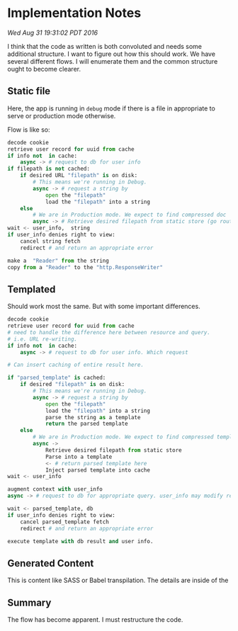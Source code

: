 # Implementation Notes
*Wed Aug 31 19:31:02 PDT 2016*

I think that the code as written is both convoluted and needs some additional structure.
I want to figure out how this should work. We have several different flows. I will enumerate
them and the common structure ought to become clearer.

## Static file
Here, the app is running in `debug` mode if there is a file in appropriate
to serve or production mode otherwise.

Flow is like so:

```python
decode cookie
retrieve user record for uuid from cache
if info not  in cache:
	async -> # request to db for user info
if filepath is not cached:
	if desired URL "filepath" is on disk:
		# This means we're running in Debug.
		async -> # request a string by
			open the "filepath"
			load the "filepath" into a string
	else
		# We are in Production mode. We expect to find compressed doc
		async -> # Retrieve desired filepath from static store (go routine adds to cache)
wait <- user_info,  string
if user_info denies right to view:
	cancel string fetch
	redirect # and return an appropriate error

make a  "Reader" from the string
copy from a "Reader" to the "http.ResponseWriter"
```

## Templated
Should work most the same. But with some important differences.

```python
decode cookie
retrieve user record for uuid from cache
# need to handle the difference here between resource and query.
# i.e. URL re-writing.
if info not  in cache:
	async -> # request to db for user info. Which request

# Can insert caching of entire result here.

if "parsed_template" is cached:
	if desired "filepath" is on disk:
		# This means we're running in Debug.
		async -> # request a string by
			open the "filepath"
			load the "filepath" into a string
			parse the string as a template
			return the parsed template
	else
		# We are in Production mode. We expect to find compressed template
		async -> 
			Retrieve desired filepath from static store
			Parse into a template
			<- # return parsed template here
			Inject parsed template into cache
wait <- user_info

augment context with user_info
async -> # request to db for appropriate query. user_info may modify result

wait <- parsed_template, db
if user_info denies right to view:
	cancel parsed_template fetch
	redirect # and return an appropriate error

execute template with db result and user info.
```

## Generated Content
This is content like SASS or Babel transpilation. The details are 
inside of the 

## Summary
The flow has become apparent. I must restructure the code.
